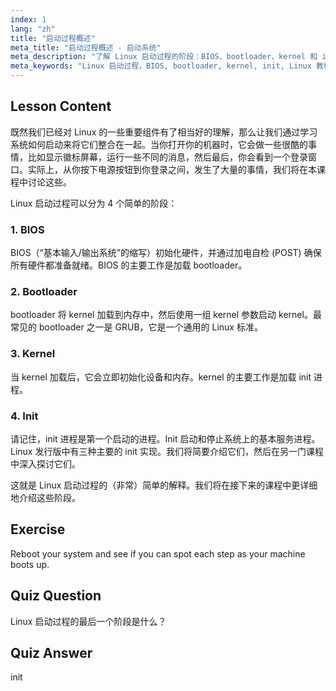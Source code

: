 ```yaml
---
index: 1
lang: "zh"
title: "启动过程概述"
meta_title: "启动过程概述 - 启动系统"
meta_description: "了解 Linux 启动过程的阶段：BIOS、bootloader、kernel 和 init。了解 Linux 如何从开机到登录。Linux 初学者必备指南。"
meta_keywords: "Linux 启动过程，BIOS, bootloader, kernel, init, Linux 教程，Linux 指南，初学者"
---
```


## Lesson Content

既然我们已经对 Linux 的一些重要组件有了相当好的理解，那么让我们通过学习系统如何启动来将它们整合在一起。当你打开你的机器时，它会做一些很酷的事情，比如显示徽标屏幕，运行一些不同的消息，然后最后，你会看到一个登录窗口。实际上，从你按下电源按钮到你登录之间，发生了大量的事情，我们将在本课程中讨论这些。

Linux 启动过程可以分为 4 个简单的阶段：

### 1. BIOS

BIOS（“基本输入/输出系统”的缩写）初始化硬件，并通过加电自检 (POST) 确保所有硬件都准备就绪。BIOS 的主要工作是加载 bootloader。

### 2. Bootloader

bootloader 将 kernel 加载到内存中，然后使用一组 kernel 参数启动 kernel。最常见的 bootloader 之一是 GRUB，它是一个通用的 Linux 标准。

### 3. Kernel

当 kernel 加载后，它会立即初始化设备和内存。kernel 的主要工作是加载 init 进程。

### 4. Init

请记住，init 进程是第一个启动的进程。Init 启动和停止系统上的基本服务进程。Linux 发行版中有三种主要的 init 实现。我们将简要介绍它们，然后在另一门课程中深入探讨它们。

这就是 Linux 启动过程的（非常）简单的解释。我们将在接下来的课程中更详细地介绍这些阶段。

## Exercise

Reboot your system and see if you can spot each step as your machine boots up.

## Quiz Question

Linux 启动过程的最后一个阶段是什么？

## Quiz Answer

init
